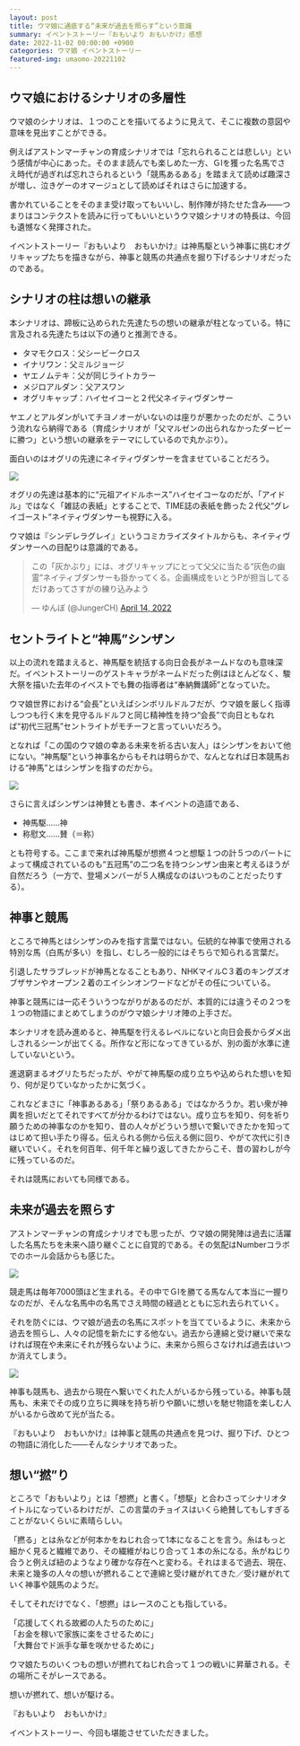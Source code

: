 ```yaml
---
layout: post
title: ウマ娘に通底する“未来が過去を照らす”という意識
summary: イベントストーリー『おもいより おもいかけ』感想
date: 2022-11-02 00:00:00 +0900
categories: ウマ娘 イベントストーリー
featured-img: umaomo-20221102
---
```


## ウマ娘におけるシナリオの多層性


ウマ娘のシナリオは、１つのことを描いてるように見えて、そこに複数の意図や意味を見出すことができる。

例えばアストンマーチャンの育成シナリオでは「忘れられることは悲しい」という感情が中心にあった。そのまま読んでも楽しめた一方、ＧⅠを獲った名馬でさえ時代が過ぎれば忘れさられるという「競馬あるある」を踏まえて読めば趣深さが増し、泣きゲーのオマージュとして読めばそれはさらに加速する。

書かれていることをそのまま受け取ってもいいし、制作陣が持たせた含み――つまりはコンテクストを読みに行ってもいいというウマ娘シナリオの特長は、今回も遺憾なく発揮された。

イベントストーリー『おもいより　おもいかけ』は神馬駆という神事に挑むオグリキャップたちを描きながら、神事と競馬の共通点を掘り下げるシナリオだったのである。


## シナリオの柱は想いの継承

本シナリオは、蹄板に込められた先達たちの想いの継承が柱となっている。特に言及される先達たちは以下の通りと推測できる。

- タマモクロス：父シービークロス
- イナリワン：父ミルジョージ
- ヤエノムテキ：父が同じライトカラー
- メジロアルダン：父アスワン
- オグリキャップ：ハイセイコーと２代父ネイティヴダンサー

ヤエノとアルダンがいてチヨノオーがいないのは座りが悪かったのだが、こういう流れなら納得である（育成シナリオが「父マルゼンの出られなかったダービーに勝つ」という想いの継承をテーマにしているので丸かぶり）。

面白いのはオグリの先達にネイティヴダンサーを含ませていることだろう。

![](../assets/img/posts_detail/20221102_umamusume_omoomo_detail1.png)

オグリの先達は基本的に“元祖アイドルホース”ハイセイコーなのだが、「アイドル」ではなく「雑誌の表紙」とすることで、TIME誌の表紙を飾った２代父“グレイゴースト”ネイティヴダンサーも視野に入る。

ウマ娘は『シンデレラグレイ』というコミカライズタイトルからも、ネイティヴダンサーへの目配りは意識的である。

<div style="margin-bottom:30px;">
<blockquote class="twitter-tweet"><p lang="ja" dir="ltr">この「灰かぶり」には、オグリキャップにとって父父に当たる“灰色の幽霊”ネイティブダンサーも掛かってくる。企画構成をいとうPが担当してるだけあってさすがの練り込みよう</p>&mdash; ゆんぼ (@JungerCH) <a href="https://twitter.com/JungerCH/status/1514536808306311169?ref_src=twsrc%5Etfw">April 14, 2022</a></blockquote> <script async src="https://platform.twitter.com/widgets.js" charset="utf-8"></script>
</div>

## セントライトと“神馬”シンザン

以上の流れを踏まえると、神馬駆を統括する向日会長がネームドなのも意味深だ。イベントストーリーのゲストキャラがネームドだった例はほとんどなく、駿大祭を描いた去年のイベストでも舞の指導者は“奉納舞講師”となっていた。

ウマ娘世界における“会長”といえばシンボリルドルフだが、ウマ娘を厳しく指導しつつも行く末を見守るルドルフと同じ精神性を持つ“会長”で向日ともなれば“初代三冠馬”セントライトがモチーフと言っていいだろう。

となれば「この国のウマ娘の幸ある未来を祈る古い友人」はシンザンをおいて他にない。“神馬駆”という神事名からもそれは明らかで、なんとなれば日本競馬おける“神馬”とはシンザンを指すのだから。

![](../assets/img/posts_detail/20221102_umamusume_omoomo_detail2.png)

さらに言えばシンザンは神賛とも書き、本イベントの造語である、

- 神馬駆……神
- 称慰文……賛（＝称）

とも符号する。ここまで来れば神馬駆が想撚４つと想駆１つの計５つのパートによって構成されているのも“五冠馬”の二つ名を持つシンザン由来と考えるほうが自然だろう（一方で、登場メンバーが５人構成なのはいつものことだったりする）。

## 神事と競馬

ところで神馬とはシンザンのみを指す言葉ではない。伝統的な神事で使用される特別な馬（白馬が多い）を指し、むしろ一般的にはそちらで知られる言葉だ。

引退したサラブレッドが神馬となることもあり、NHKマイルC３着のキングズオブザサンやオープン２着のエイシンオンワードなどがその任についている。

神事と競馬には一応そういうつながりがあるのだが、本質的には違うその２つを１つの物語にまとめてしまうのがウマ娘シナリオ陣の上手さだ。

本シナリオを読み進めると、神馬駆を行えるレベルにないと向日会長からダメ出しされるシーンが出てくる。所作など形になってきているが、別の面が水準に達していないという。

進退窮まるオグリたちだったが、やがて神馬駆の成り立ちや込められた想いを知り、何が足りていなかったかに気づく。

これなどまさに「神事あるある」「祭りあるある」ではなかろうか。若い衆が神輿を担いだとてそれですべてが分かるわけではない。成り立ちを知り、何を祈り願うための神事なのかを知り、昔の人々がどういう想いで繋いできたかを知ってはじめて担い手たり得る。伝えられる側から伝える側に回り、やがて次代に引き継いでいく。それを何百年、何千年と繰り返してきたからこそ、昔の習わしが今に残っているのだ。

<!-- 過去から現在に至るまで繋いでくれた人たちがいるから神事が文化として根づいたように、現在から未来へ繋いでいってくれる人がいるからこそ決して廃れることがない。 -->

それは競馬においても同様である。

## 未来が過去を照らす

アストンマーチャンの育成シナリオでも思ったが、ウマ娘の開発陣は過去に活躍した名馬たちを未来へ語り継ぐことに自覚的である。その気配はNumberコラボでのホール会話からも感じた。

![](../assets/img/posts_detail/20221102_umamusume_omoomo_detail3.png)

競走馬は毎年7000頭ほど生まれる。その中でＧⅠを勝てる馬なんて本当に一握りなのだが、そんな名馬中の名馬でさえ時間の経過とともに忘れ去られていく。

それを防ぐには、ウマ娘が過去の名馬にスポットを当てているように、未来から過去を照らし、人々の記憶を新たにする他ない。過去から連綿と受け継いで来なければ現在や未来にそれが残らないように、未来から照らさなければ過去はいつか消えてしまう。

![](../assets/img/posts_detail/20221102_umamusume_omoomo_detail4.png)

神事も競馬も、過去から現在へ繋いでくれた人がいるから残っている。神事も競馬も、未来でその成り立ちに興味を持ち祈りや願いに想いを馳せ物語を楽しむ人がいるから改めて光が当たる。

『おもいより　おもいかけ』は神事と競馬の共通点を見つけ、掘り下げ、ひとつの物語に消化した――そんなシナリオであった。

## 想い“撚”り

ところで「おもいより」とは「想撚」と書く。「想駆」と合わさってシナリオタイトルになっているわけだが、この言葉のチョイスはいくら絶賛してもしすぎることがないくらいに素晴らしい。

「撚る」とは糸などが何本かをねじれ合って1本になることを言う。糸はもっと細かく見ると繊維であり、その繊維がねじり合って１本の糸になる。糸がねじり合うと例えば紐のようなより確かな存在へと変わる。それはまるで過去、現在、未来と幾多の人々の想いが撚れることで連綿と受け継がれてきた／受け継がれていく神事や競馬のようだ。

そしてそれだけでなく、「想撚」はレースのことも指している。

「応援してくれる故郷の人たちのために」  
「お金を稼いで家族に楽をさせるために」  
「大舞台でド派手な華を咲かせるために」

ウマ娘たちのいくつもの想いが撚れてねじれ合って１つの戦いに昇華される。その場所こそがレースである。

想いが撚れて、想いが駆ける。

『おもいより　おもいかけ』

イベントストーリー、今回も堪能させていただきました。
